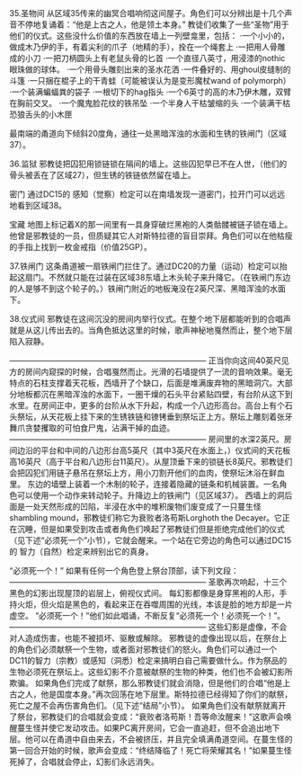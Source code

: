 35.圣物间
从区域35传来的幽冥合唱响彻这间屋子。角色们可以分辨出是十几个声音不停地复诵着：“他是上古之人，他是领土本身。”
教徒们收集了一些“圣物”用于他们的仪式。这些没什么价值的东西放在墙上一列壁龛里，包括：
·一个小小的，做成木乃伊的手，有着尖利的爪子（地精的手），拴在一个绳套上
·一把用人骨雕成的小刀
·一把刀柄圆头上有老鼠头骨的匕首
·一个直径八英寸，用浸漆的nothic眼珠做的球体。
·一个用骨头雕刻出来的圣水花洒
·一件叠好的、用ghoul皮缝制的斗篷
·一只捆在棍子上的干青蛙（可能被误认为是变形魔杖wand of polymorph）
·一个装满蝙蝠粪的袋子
·一根切下的hag指头
·一个6英寸的高的木乃伊木雕，双臂在胸前交叉。
·一个魔鬼脸花纹的铁吊坠
·一个半身人干枯皱缩的头
·一个装满干枯恐狼舌头的小木匣

最南端的甬道向下倾斜20度角，通往一处黑暗浑浊的水面和生锈的铁闸门（区域37）。

36.监狱
邪教徒把囚犯用锁链锁在隔间的墙上。这些囚犯早已不在人世，（他们的骨头被丢在了区域27），但生锈的铁链依然留在墙上。

密门
通过DC15的 感知（觉察）检定可以在南墙发现一道密门，拉开门可以远远地看到区域38。

宝藏
地图上标记着X的那一间里有一具身穿破烂黑袍的人类骷髅被链子锁在墙上。他曾是邪教徒的一员，但质疑其它人对斯特拉德的盲目崇拜。角色们可以在他枯瘦的手指上找到一枚金戒指（价值25GP）。

37.铁闸门
这条甬道被一扇铁闸门拦住了。通过DC20的力量（运动）检定可以抬起这扇门。不然就只能在过装在区域38东墙上木头轮子来升降它。（在铁闸门东边的人是够不到这个轮子的。）铁闸门附近的地板淹没在2英尺深、黑暗浑浊的水面下。

38.仪式间
邪教徒在这间沉没的房间内举行仪式。在整个地下层都能听到的合唱声就是从这儿传出去的。当角色抵达这里的时候，歌声神秘地戛然而止，整个地下层陷入寂静。

—————————————————————————
正当你向这间40英尺见方的房间内窥探的时候，合唱戛然而止。光滑的石墙提供了一流的音响效果。毫无特点的石柱支撑着天花板，西墙开了个缺口，后面是堆满废弃物的黑暗洞穴。大部分地板都沉在黑暗浑浊的水面下，一圈干燥的石头平台紧贴四壁，有台阶从这下到水里。在房间正中，更多的台阶从水下升起，构成一个八边形高台。高台上有个石头祭坛，从天花板上挂下来的生锈铁链和镣铐垂到祭坛正上方。祭坛上雕刻着张牙舞爪贪婪攫取的可怕食尸鬼，沾满干掉的血迹。
—————————————————————————
房间里的水深2英尺。房间边沿的平台和中间的八边形台高5英尺（其中3英尺在水面上，）仪式间的天花板高16英尺（高于平台和八边形台11英尺）。从屋顶垂下来的锁链长8英尺。邪教徒们会把囚犯们用链子悬吊在祭坛上方，用小刀割开他们的血肉，使祭坛沐浴在鲜血里。
东边的墙壁上装着一个木制的轮子，连接着隐藏的链条和机械装置。一名角色可以使用一个动作来转动轮子。升降边上的铁闸门（见区域37）。
西墙上的洞后面是一处天然形成的凹陷，半浸在水中的堆积废物们废变成了一只蔓生怪shambling mound，邪教徒们称它为衰败者洛苟斯Lorghoth the Decayer。它正在沉睡，但是如果受到攻击或者角色们唤起了邪教徒们但是拒绝完成他们的仪式（见下述“必须死一个”小节），它就会醒来。一个站在它旁边的角色可以通过DC15的 智力（自然）检定来辨别出它的真身。

“必须死一个！”
如果有任何一个角色登上祭台顶部，读下列文段：
—————————————————————————
圣歌再次响起，十三个黑色的幻影出现屋顶的岩层上，俯视仪式间。
每幻影都像是身穿黑袍的人形，手持火炬，但火焰是黑色的，看起来正在吞噬周围的光线，本该是脸的地方却是一片虚空。
“必须死一个！”他们如此唱诵，不断反复“必须死一个！必须死一个！”。
—————————————————————————
这些幻影是虚像，不会对人造成伤害，也能不被损坏、驱散或解除。
邪教徒的虚像出现以后，在祭台上的角色们必须献祭一个生物，或者面对邪教徒们的怒火。角色们可以通过一个DC11的智力（宗教）或感知（洞悉）检定来搞明白自己需要做什么。作为祭品的生物必须死在祭坛上。这些幻影不介意被献祭的生物的种类，他们也不会被幻影所欺骗。
如果角色们完成了献祭，那么邪教徒们就会消隐，但是他们的合唱“他是上古之人，他是国度本身。”再次回荡在地下层里。斯特拉德已经得知了你们的献祭，死亡之屋不会再伤害角色们。（见下述“结局”小节）。
如果角色们没有献祭就离开了祭台，邪教徒们的合唱就会变成：“衰败者洛苟斯！吾等命汝醒来！”这歌声会唤醒蔓生怪并使它发动攻击。如果PC离开房间，它会一直追赶，但不会追出地下层。他可以在甬道中自由来去，不会被挤压，并且完全填满甬道空间。在蔓生怪的第一回合开始的时候，歌声会变成：“终结降临了！死亡将荣耀其名！”如果蔓生怪死掉了，合唱就会停止，幻影们永远消失。